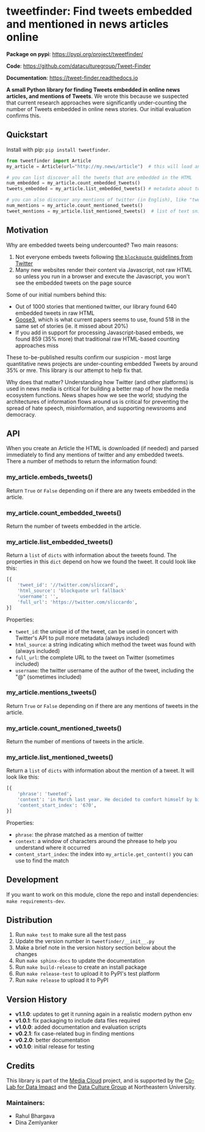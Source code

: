 tweetfinder: Find tweets embedded and mentioned in news articles online
=======================================================================

**Package on pypi**: https://pypi.org/project/tweetfinder/

**Code**: https://github.com/dataculturegroup/Tweet-Finder

**Documentation**: https://tweet-finder.readthedocs.io

**A small Python library for finding Tweets embedded in online news articles, and mentions of Tweets**. We wrote this
because we suspected that current research approaches were significantly under-counting the number of Tweets embedded
in online news stories. Our initial evaluation confirms this.

Quickstart
----------

Install with pip: `pip install tweetfinder`.

```python
from tweetfinder import Article
my_article = Article(url="http://my.news/article")  # this will load and parse the article

# you can list discover all the tweets that are embedded in the HTML
num_embedded = my_article.count_embedded_tweets()
tweets_embedded = my_article.list_embedded_tweets() # metadata about tweets that are embedded

# you can also discover any mentions of twitter (in English), like "tweeted that" or "in a retweet"
num_mentions = my_article.count_mentioned_tweets()
tweet_mentions = my_article.list_mentioned_tweets()  # list of text snippets that mention a tweet
```


Motivation
----------

Why are embedded tweets being undercounted? Two main reasons:

1. Not everyone embeds tweets following [the `blockquote` guidelines from Twitter](https://help.twitter.com/en/using-twitter/how-to-embed-a-tweet)
2. Many new websites render their content via Javascript, not raw HTML so unless you run in a browser and execute the
    Javascript, you won't see the embedded tweets on the page source

Some of our initial numbers behind this:  

* Out of 1000 stories that mentioned twitter, our library found 640 embedded tweets in raw HTML
* [Goose3](https://goose3.readthedocs.io/en/latest/), which is what current papers seems to use, found 518 in the same
   set of stories (ie. it missed about 20%)
* If you add in support for processing Javascript-based embeds, we found 859 (35% more) that traditional raw HTML-based
   counting approaches miss

These to-be-published results confirm our suspicion - most large quantitative news projects are under-counting
embedded Tweets by around 35% or mre. This library is our attempt to help fix that.

Why does that matter? Understanding how Twitter (and other platforms) is used in news media is critical for building
a better map of how the media ecosystem functions. News shapes how we see the world; studying the architectures of
information flows around us is critical for preventing the spread of hate speech, misinformation, and supporting
newsrooms and democracy.


API
---

When you create an Article the HTML is downloaded (if needed) and parsed immediately to find any mentions
of twitter and any embedded tweets. There a number of methods to return the information found:

### my_article.embeds_tweets()

Return `True` or `False` depending on if there are any tweets embedded in the article.

### my_article.count_embedded_tweets()

Return the number of tweets embedded in the article.

### my_article.list_embedded_tweets()

Return a `list` of `dicts` with information about the tweets found. The properties in this `dict` depend on how
we found the tweet. It could look like this:

```python
[{
    'tweet_id': '//twitter.com/sliccard',
    'html_source': 'blockquote url fallback'
    'username': '',
    'full_url': 'https://twitter.com/sliccardo',
}]
```

Properties:
  * `tweet_id`: the unique id of the tweet, can be used in concert with Twitter's API to pull more metadata (always included)
  * `html_source`: a string indicating which method the tweet was found with (always included)
  * `full_url`: the complete URL to the tweet on Twitter (sometimes included)
  * `username`: the twitter username of the author of the tweet, including the "@" (sometimes included)

### my_article.mentions_tweets()

Return `True` or `False` depending on if there are any mentions of tweets in the article.

### my_article.count_mentioned_tweets()

Return the number of mentions of tweets in the article.

### my_article.list_mentioned_tweets()

Return a `list` of `dicts` with information about the mention of a tweet. It will look like this:

```python
[{
    'phrase': 'tweeted',
    'context': 'in March last year. He decided to comfort himself by bingeing on a favourite TV show. “I randomly tweeted something about putting on the first episode of a TV series. I’m slightly afraid to say that it was',
    'content_start_index': '670',
}]
```

Properties:
  * `phrase`: the phrase matched as a mention of twitter
  * `context`: a window of characters around the phrease to help you understand where it occurred
  * `content_start_index`: the index into `my_article.get_content()` you can use to find the match


Development
-----------

If you want to work on this module, clone the repo and install dependencies: `make requirements-dev`.

## Distribution

1. Run `make test` to make sure all the test pass
2. Update the version number in `tweetfinder/__init__.py`
3. Make a brief note in the version history section below about the changes
4. Run `make sphinx-docs` to update the documentation
4. Run `make build-release` to create an install package
5. Run `make release-test` to upload it to PyPI's test platform
6. Run `make release` to upload it to PyPI


Version History
---------------

* __v1.1.0__: updates to get it running again in a realistic modern python env
* __v1.0.1__: fix packaging to include data files required
* __v1.0.0__: added documentation and evaluation scripts
* __v0.2.1__: fix case-related bug in finding mentions
* __v0.2.0__: better documentation
* __v0.1.0__: initial release for testing


Credits
-------

This library is part of the [Media Cloud](https://mediacloud.org) project, and is supported by the
[Co-Lab for Data Impact](https://camd.northeastern.edu/research-scholarship-creative-practice/co-laboratory-for-data-impact/)
and the [Data Culture Group](https://dataculturegroup.org) at Northeastern University.

### Maintainers:
 * Rahul Bhargava
 * Dina Zemlyanker
